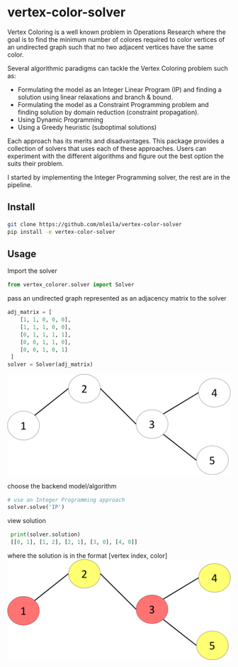 # vertex-color-solver
Vertex Coloring is a well known problem in Operations Research where the goal is to find the minimum number of colores required to color vertices of an undirected graph such that no two adjacent vertices have the same color.

Several algorithmic paradigms can tackle the Vertex Coloring problem such as:

* Formulating the model as an Integer Linear Program (IP) and finding a solution using linear relaxations and branch & bound.
* Formulating the model as a Constraint Programming problem and finding solution by domain reduction (constraint propagation).
* Using Dynamic Programming
* Using a Greedy heuristic (suboptimal solutions)

Each approach has its merits and disadvantages. This package provides a collection of solvers that uses each of these approaches. Users can experiment with the different algorithms and figure out the best option the suits their problem.

I started by implementing the Integer Programming solver, the rest are in the pipeline.

## Install
```bash
git clone https://github.com/mleila/vertex-color-solver
pip install -e vertex-color-solver
```

## Usage
Import the solver
```python
from vertex_colorer.solver import Solver
```
pass an undirected graph represented as an adjacency matrix to the solver

```python
adj_matrix = [
    [1, 1, 0, 0, 0],
    [1, 1, 1, 0, 0],
    [0, 1, 1, 1, 1],
    [0, 0, 1, 1, 0],
    [0, 0, 1, 0, 1]
 ]
solver = Solver(adj_matrix)
```
![alt text](https://github.com/mleila/vertex-color-solver/blob/master/assets/undirected_graph.png)

choose the backend model/algorithm
```python
# use an Integer Programming approach
solver.solve('IP')
```

view solution
```python
 print(solver.solution)
 [[0, 1], [1, 2], [2, 1], [3, 0], [4, 0]]
```
where the solution is in the format [vertex index, color]
![alt text](https://github.com/mleila/vertex-color-solver/blob/master/assets/colored_undirected_graph.png)
